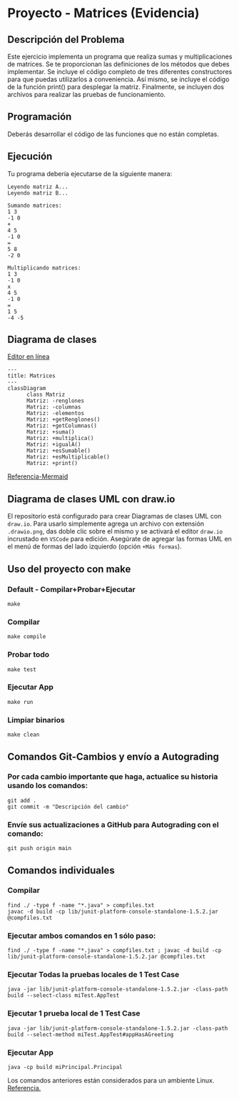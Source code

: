 # Proyecto - Matrices (Evidencia)

## Descripción del Problema

Este ejercicio implementa un programa que realiza sumas y multiplicaciones de matrices. Se te proporcionan las definiciones de los métodos que debes implementar. Se incluye el código completo de tres diferentes constructores para que puedas utilizarlos a conveniencia. Así mismo, se incluye el código de la función print() para desplegar la matriz. Finalmente, se incluyen dos archivos para realizar las pruebas de funcionamiento.

## Programación

Deberás desarrollar el código de las funciones que no están completas.

## Ejecución

Tu programa debería ejecutarse de la siguiente manera:

```
Leyendo matriz A...
Leyendo matriz B...

Sumando matrices:
1 3 
-1 0 
+
4 5 
-1 0 
=
5 8 
-2 0 

Multiplicando matrices:
1 3 
-1 0 
x
4 5 
-1 0 
=
1 5 
-4 -5
```


## Diagrama de clases
[Editor en línea](https://mermaid.live/)
```mermaid
---
title: Matrices
---
classDiagram
      class Matriz
      Matriz: -renglones
      Matriz: -columnas
      Matriz: -elementos
      Matriz: +getRenglones()
      Matriz: +getColumnas()
      Matriz: +suma()
      Matriz: +multiplica()
      Matriz: +igualA()
      Matriz: +esSumable()
      Matriz: +esMultiplicable()
      Matriz: +print()
```
[Referencia-Mermaid](https://mermaid.js.org/syntax/classDiagram.html)

## Diagrama de clases UML con draw.io
El repositorio está configurado para crear Diagramas de clases UML con ```draw.io```. Para usarlo simplemente agrega un archivo con extensión ```.drawio.png```, das doble clic sobre el mismo y se activará el editor ```draw.io``` incrustado en ```VSCode``` para edición. Asegúrate de agregar las formas UML en el menú de formas del lado izquierdo (opción ```+Más formas```).
## Uso del proyecto con make

### Default - Compilar+Probar+Ejecutar
```
make
```
### Compilar
```
make compile
```
### Probar todo
```
make test
```
### Ejecutar App
```
make run
```
### Limpiar binarios
```
make clean
```
## Comandos Git-Cambios y envío a Autograding

### Por cada cambio importante que haga, actualice su historia usando los comandos:
```
git add .
git commit -m "Descripción del cambio"
```
### Envíe sus actualizaciones a GitHub para Autograding con el comando:
```
git push origin main
```
## Comandos individuales
### Compilar

```
find ./ -type f -name "*.java" > compfiles.txt
javac -d build -cp lib/junit-platform-console-standalone-1.5.2.jar @compfiles.txt
```
### Ejecutar ambos comandos en 1 sólo paso:
```
find ./ -type f -name "*.java" > compfiles.txt ; javac -d build -cp lib/junit-platform-console-standalone-1.5.2.jar @compfiles.txt
```

### Ejecutar Todas la pruebas locales de 1 Test Case
```
java -jar lib/junit-platform-console-standalone-1.5.2.jar -class-path build --select-class miTest.AppTest
```
### Ejecutar 1 prueba local de 1 Test Case
```
java -jar lib/junit-platform-console-standalone-1.5.2.jar -class-path build --select-method miTest.AppTest#appHasAGreeting
```
### Ejecutar App
```
java -cp build miPrincipal.Principal
```
Los comandos anteriores están considerados para un ambiente Linux. [Referencia.](https://www.baeldung.com/junit-run-from-command-line)